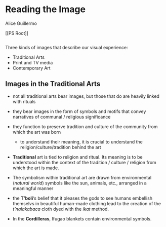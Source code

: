 # Reading the Image
Alice Guillermo

[[PS  Root]]

```toc
```

Three kinds of images that describe our visual experience:
- Traditional Arts
- Print and TV media
- Contemporary Art

## Images in the Traditional Arts
- not all traditional arts bear images, but those that do are heavily linked with rituals
- they bear images in the form of symbols and motifs that convey narratives of communal / religious significance
- they function to preserve tradition and culture of the community from which the art was born
	- to understand their meaning, it is crucial to understand the religion/culture/tradition behind the art
- **Traditional** art is tied to religion and ritual. Its meaning is to be understood within the context of the tradition / culture / religion from which the art is made.

- The symbolism within traditional art are drawn from environmental (*natural world*) symbols like the sun, animals, etc., arranged in a meaningful manner

- the **T’boli**‘s belief that it pleases the gods to see humans embellish themselvs in beautiful human-made clothing 
  lead to the creation of the *t’nalakabaca* cloth dyed with the *ikat* method.
- In the **Cordilleras**, Ifugao blankets contain environmental symbols. 